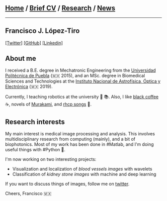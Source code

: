 
## [Home](/index) / [Brief CV](/brief_cv) / [Research](/research) / [News](/news)
___


## Francisco J. López-Tiro 


[[Twitter]](https://twitter.com/Friscolt)
[[GitHub]](https://github.com/friscolt)
[[Linkedin]](www.linkedin.com/in/friscolt)


## About me

I received a B.E. degree in Mechatronic Engineering from the [Universidad Politécnica de Puebla](www.uppuebla.edu.mx) (🇲🇽  2015), and an MSc. degree in Biomedical Sciences and Technologies at the [Instituto Nacional de Astrofísica, Óptica y Electrónica](www.inaoep.mx) (🇲🇽 2019). 

Currently, I teaching robotics at the university 🤖 📚. Also, I like [black coffee](https://twitter.com/Blyyenq/status/1279272826726305793?s=20) ☕, novels of [Murakami](https://twitter.com/Blyyenq/status/1213678392039505922?s=20), and [rhcp songs](https://www.youtube.com/watch?v=t5ht7o5r4iQ) 🎵. 

## Research interests

My main interest is medical image processing and analysis. This involves multidisciplinary research from computing (mainly), and a bit of biophotonics. Most of my work has been done in #Matlab, and I'm doing useful things with #Python 🐍.

I'm now working on two interesting projects:

* Visualization and localization of *blood vessels images* with wavelets
* Classification of *kidney stone images* with machine and deep learning

If you want to discuss things of images, follow me on [twitter](https://twitter.com/Friscolt).

Cheers,
Francisco 🇲🇽